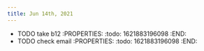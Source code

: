 ```yaml
---
title: Jun 14th, 2021
---
```


- TODO take b12
:PROPERTIES:
:todo: 1621883196098
:END:
- TODO check email
:PROPERTIES:
:todo: 1621883196098
:END:
